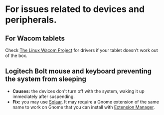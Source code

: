 # For issues related to devices and peripherals.

## For Wacom tablets
Check [The Linux Wacom Project](https://linuxwacom.github.io/) for drivers if your tablet doesn't work out of the box.

## Logitech Bolt mouse and keyboard preventing the system from sleeping
- **Causes:** the devices don't turn off with the system, waking it up immediately after suspending.
- **Fix:** you may use [Solaar](https://github.com/pwr-Solaar/Solaar). It may require a Gnome extension of the same name to work on Gnome that you can install with [Extension Manager](https://flathub.org/apps/com.mattjakeman.ExtensionManager).
